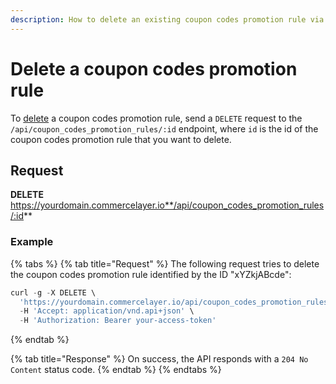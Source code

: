 ```yaml
---
description: How to delete an existing coupon codes promotion rule via API
---
```


# Delete a coupon codes promotion rule

To <a href="https://docs.commercelayer.io/developers/deleting-resources" target="_blank">delete</a> a coupon codes promotion rule, send a `DELETE` request to the `/api/coupon_codes_promotion_rules/:id` endpoint, where `id` is the id of the coupon codes promotion rule that you want to delete.

## Request

**DELETE** https://yourdomain.commercelayer.io**/api/coupon_codes_promotion_rules/:id**

### Example

{% tabs %}
{% tab title="Request" %}
The following request tries to delete the coupon codes promotion rule identified by the ID "xYZkjABcde":

```javascript
curl -g -X DELETE \
  'https://yourdomain.commercelayer.io/api/coupon_codes_promotion_rules/xYZkjABcde' \
  -H 'Accept: application/vnd.api+json' \
  -H 'Authorization: Bearer your-access-token'
```
{% endtab %}

{% tab title="Response" %}
On success, the API responds with a `204 No Content` status code.
{% endtab %}
{% endtabs %}

